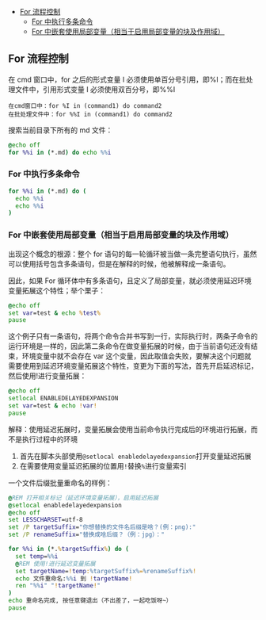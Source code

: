 <!-- START doctoc generated TOC please keep comment here to allow auto update -->
<!-- DON'T EDIT THIS SECTION, INSTEAD RE-RUN doctoc TO UPDATE -->

- [For 流程控制](#for-%E6%B5%81%E7%A8%8B%E6%8E%A7%E5%88%B6)
  - [For 中执行多条命令](#for-%E4%B8%AD%E6%89%A7%E8%A1%8C%E5%A4%9A%E6%9D%A1%E5%91%BD%E4%BB%A4)
  - [For 中嵌套使用局部变量（相当于启用局部变量的块及作用域）](#for-%E4%B8%AD%E5%B5%8C%E5%A5%97%E4%BD%BF%E7%94%A8%E5%B1%80%E9%83%A8%E5%8F%98%E9%87%8F%E7%9B%B8%E5%BD%93%E4%BA%8E%E5%90%AF%E7%94%A8%E5%B1%80%E9%83%A8%E5%8F%98%E9%87%8F%E7%9A%84%E5%9D%97%E5%8F%8A%E4%BD%9C%E7%94%A8%E5%9F%9F)

<!-- END doctoc generated TOC please keep comment here to allow auto update -->

## For 流程控制

在 cmd 窗口中，for 之后的形式变量 I 必须使用单百分号引用，即%I；而在批处理文件中，引用形式变量 I 必须使用双百分号，即%%I

```
在cmd窗口中：for %I in (command1) do command2
在批处理文件中：for %%I in (command1) do command2
```

搜索当前目录下所有的 md 文件：

```bat
@echo off
for %%i in (*.md) do echo %%i
```

### For 中执行多条命令

```bat
for %%i in (*.md) do (
  echo %%i
  echo %%i
)
```

### For 中嵌套使用局部变量（相当于启用局部变量的块及作用域）

出现这个概念的根源：整个 for 语句的每一轮循环被当做一条完整语句执行，虽然可以使用括号包含多条语句，但是在解释的时候，他被解释成一条语句。

因此，如果 For 循环体中有多条语句，且定义了局部变量，就必须使用延迟环境变量拓展这个特性；举个栗子：

```bat
@echo off
set var=test & echo %test%
pause
```

这个例子只有一条语句，将两个命令合并书写到一行，实际执行时，两条子命令的运行环境是一样的，因此第二条命令在做变量拓展的时候，由于当前语句还没有结束，环境变量中就不会存在 var 这个变量，因此取值会失败，要解决这个问题就需要使用到延迟环境变量拓展这个特性，变更为下面的写法，首先开启延迟标记，然后使用!进行变量拓展：

```bat
@echo off
setlocal ENABLEDELAYEDEXPANSION
set var=test & echo !var!
pause
```

解释：使用延迟拓展时，变量拓展会使用当前命令执行完成后的环境进行拓展，而不是执行过程中的环境

1. 首先在脚本头部使用`@setlocal enabledelayedexpansion`打开变量延迟拓展
2. 在需要使用变量延迟拓展的位置用`!`替换`%`进行变量索引

一个文件后缀批量重命名的样例：

```bat
@REM 打开相关标记（延迟环境变量拓展），启用延迟拓展
@setlocal enabledelayedexpansion
@echo off
set LESSCHARSET=utf-8
set /P targetSuffix="你想替换的文件名后缀是啥？(例：png):"
set /P renameSuffix="替换成啥后缀？（例：jpg）："

for %%i in (*.%targetSuffix%) do (
  set temp=%%i
  @REM 使用!进行延迟变量拓展
  set targetName=!temp:%targetSuffix%=%renameSuffix%!
  echo 文件重命名:%%i 到 !targetName!
  ren "%%i" "!targetName!"
)
echo 重命名完成, 按任意键退出（不出差了，一起吃饭呀~）
pause
```
